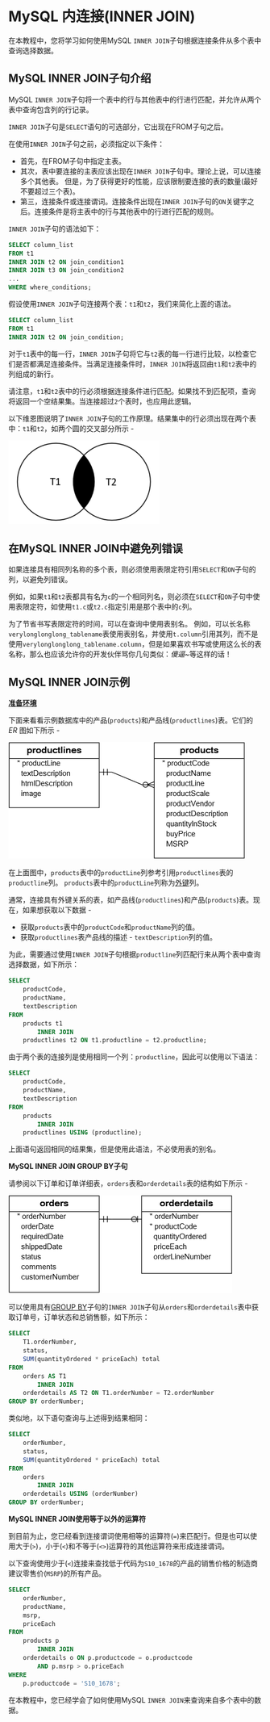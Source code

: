 # MySQL 内连接(INNER JOIN)

在本教程中，您将学习如何使用MySQL `INNER JOIN`子句根据连接条件从多个表中查询选择数据。

## MySQL INNER JOIN子句介绍

MySQL `INNER JOIN`子句将一个表中的行与其他表中的行进行匹配，并允许从两个表中查询包含列的行记录。

`INNER JOIN`子句是`SELECT`语句的可选部分，它出现在FROM子句之后。

在使用`INNER JOIN`子句之前，必须指定以下条件：

- 首先，在FROM子句中指定主表。
- 其次，表中要连接的主表应该出现在`INNER JOIN`子句中。理论上说，可以连接多个其他表。 但是，为了获得更好的性能，应该限制要连接的表的数量(最好不要超过三个表)。
- 第三，连接条件或连接谓词。连接条件出现在`INNER JOIN`子句的`ON`关键字之后。连接条件是将主表中的行与其他表中的行进行匹配的规则。

`INNER JOIN`子句的语法如下：

```sql
SELECT column_list
FROM t1
INNER JOIN t2 ON join_condition1
INNER JOIN t3 ON join_condition2
...
WHERE where_conditions;
```

假设使用`INNER JOIN`子句连接两个表：`t1`和`t2`，我们来简化上面的语法。

```sql
SELECT column_list
FROM t1
INNER JOIN t2 ON join_condition;
```

对于`t1`表中的每一行，`INNER JOIN`子句将它与`t2`表的每一行进行比较，以检查它们是否都满足连接条件。当满足连接条件时，`INNER JOIN`将返回由`t1`和`t2`表中的列组成的新行。

请注意，`t1`和`t2`表中的行必须根据连接条件进行匹配。如果找不到匹配项，查询将返回一个空结果集。当连接超过`2`个表时，也应用此逻辑。

以下维恩图说明了`INNER JOIN`子句的工作原理。结果集中的行必须出现在两个表中：`t1`和`t2`，如两个圆的交叉部分所示 - 

![img](./images/innerjoin.jpg)

## 在MySQL INNER JOIN中避免列错误

如果连接具有相同列名称的多个表，则必须使用表限定符引用`SELECT`和`ON`子句的列，以避免列错误。

例如，如果`t1`和`t2`表都具有名为`c`的一个相同列名，则必须在`SELECT`和`ON`子句中使用表限定符，如使用`t1.c`或`t2.c`指定引用是那个表中的`c`列。

为了节省书写表限定符的时间，可以在查询中使用表别名。 例如，可以长名称`verylonglonglong_tablename`表使用表别名，并使用`t.column`引用其列，而不是使用`verylonglonglong_tablename.column`，但是如果喜欢书写或使用这么长的表名称，那么也应该允许你的开发伙伴骂你几句类似：*傻逼*~等这样的话！

## MySQL INNER JOIN示例

**[准备环境](./setup.html)**

下面来看看示例数据库中的产品(`products`)和产品线(`productlines`)表。它们的 *ER* 图如下所示 -

![img](./images/table-innerjoin-example)

在上面图中，`products`表中的`productLine`列参考引用`productlines`表的`productline`列。 `products`表中的`productLine`列称为[外键](./foreignkey.html)列。

通常，连接具有外键关系的表，如产品线(`productlines`)和产品(`products`)表。现在，如果想获取以下数据 - 

- 获取`products`表中的`productCode`和`productName`列的值。
- 获取`productlines`表产品线的描述 - `textDescription`列的值。

为此，需要通过使用`INNER JOIN`子句根据`productline`列匹配行来从两个表中查询选择数据，如下所示：

```sql
SELECT 
    productCode, 
    productName, 
    textDescription
FROM
    products t1
        INNER JOIN
    productlines t2 ON t1.productline = t2.productline;
```

由于两个表的连接列是使用相同一个列：`productline`，因此可以使用以下语法：

```sql
SELECT 
    productCode, 
    productName, 
    textDescription
FROM
    products
        INNER JOIN
    productlines USING (productline);
```

上面语句返回相同的结果集，但是使用此语法，不必使用表的别名。

**MySQL INNER JOIN GROUP BY子句**

请参阅以下订单和订单详细表，`orders`表和`orderdetails`表的结构如下所示 -

![img](./images/innerjoin-groupby.jpg)

可以使用具有[GROUP BY](./groupby.html)子句的`INNER JOIN`子句从`orders`和`orderdetails`表中获取订单号，订单状态和总销售额，如下所示：

```sql
SELECT 
    T1.orderNumber,
    status,
    SUM(quantityOrdered * priceEach) total
FROM
    orders AS T1
        INNER JOIN
    orderdetails AS T2 ON T1.orderNumber = T2.orderNumber
GROUP BY orderNumber;
```

类似地，以下语句查询与上述得到结果相同：

```sql
SELECT 
    orderNumber,
    status,
    SUM(quantityOrdered * priceEach) total
FROM
    orders
        INNER JOIN
    orderdetails USING (orderNumber)
GROUP BY orderNumber;
```

**MySQL INNER JOIN使用等于以外的运算符**

到目前为止，您已经看到连接谓词使用相等的运算符(`=`)来匹配行。但是也可以使用大于(`>`)，小于(`<`)和不等于(`<>`)运算符的其他运算符来形成连接谓词。

以下查询使用少于(`<`)连接来查找低于代码为`S10_1678`的产品的销售价格的制造商建议零售价(`MSRP`)的所有产品。

```sql
SELECT 
    orderNumber, 
    productName, 
    msrp, 
    priceEach
FROM
    products p
        INNER JOIN
    orderdetails o ON p.productcode = o.productcode
        AND p.msrp > o.priceEach
WHERE
    p.productcode = 'S10_1678';
```

在本教程中，您已经学会了如何使用MySQL `INNER JOIN`来查询来自多个表中的数据。

